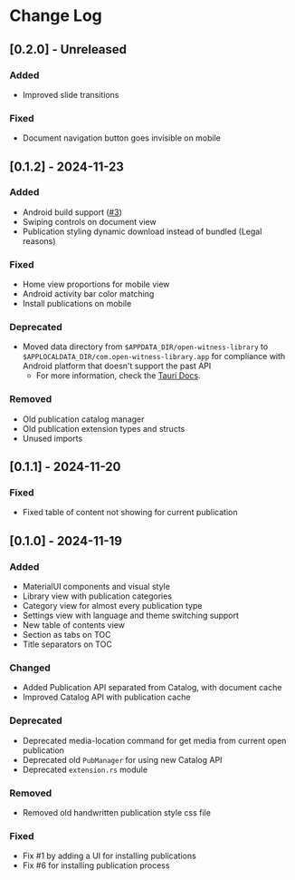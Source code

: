 
# Change Log

## [0.2.0] - Unreleased

### Added

- Improved slide transitions

### Fixed

- Document navigation button goes invisible on mobile

## [0.1.2] - 2024-11-23

### Added

- Android build support ([#3](https://github.com/orangethewell/open-witness-library/issues/3))
- Swiping controls on document view
- Publication styling dynamic download instead of bundled (Legal reasons)

### Fixed

- Home view proportions for mobile view
- Android activity bar color matching
- Install publications on mobile

### Deprecated

- Moved data directory from `$APPDATA_DIR/open-witness-library` to `$APPLOCALDATA_DIR/com.open-witness-library.app` for compliance with Android platform that doesn't support the past API
  - For more information, check the [Tauri Docs](https://docs.rs/tauri/2.1.1/tauri/path/struct.PathResolver.html#method.data_dir).

### Removed

- Old publication catalog manager
- Old publication extension types and structs
- Unused imports

## [0.1.1] - 2024-11-20

### Fixed

- Fixed table of content not showing for current publication

## [0.1.0] - 2024-11-19

### Added

- MaterialUI components and visual style
- Library view with publication categories
- Category view for almost every publication type
- Settings view with language and theme switching support
- New table of contents view
- Section as tabs on TOC
- Title separators on TOC

### Changed

- Added Publication API separated from Catalog, with document cache
- Improved Catalog API with publication cache

### Deprecated

- Deprecated media-location command for get media from current open publication
- Deprecated old `PubManager` for using new Catalog API
- Deprecated `extension.rs` module

### Removed

- Removed old handwritten publication style css file

### Fixed

- Fix #1 by adding a UI for installing publications
- Fix #6 for installing publication process

